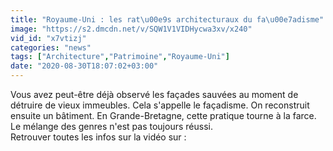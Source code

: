```yaml
---
title: "Royaume-Uni : les rat\u00e9s architecturaux du fa\u00e7adisme"
image: "https://s2.dmcdn.net/v/SQW1V1VIDHycwa3xv/x240"
vid_id: "x7vtizj"
categories: "news"
tags: ["Architecture","Patrimoine","Royaume-Uni"]
date: "2020-08-30T18:07:02+03:00"
---
```

Vous avez peut-être déjà observé les façades sauvées au moment de détruire de vieux immeubles. Cela s'appelle le façadisme. On reconstruit ensuite un bâtiment. En Grande-Bretagne, cette pratique tourne à la farce. Le mélange des genres n'est pas toujours réussi.  <br>Retrouver toutes les infos sur la vidéo sur : 
